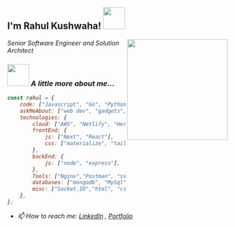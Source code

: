 <h2>I'm Rahul Kushwaha! <img src="https://media.giphy.com/media/12oufCB0MyZ1Go/giphy.gif" width="50"></h2>
<img align='right' src="https://media.giphy.com/media/1C8bHHJturSx2/giphy.gif?cid=ecf05e4772khx3bj1hkz1hk39r73xfti9blipeuzccxdf3vn&rid=giphy.gif&ct=g" width="230">
<p><em>Senior Software Engineer and Solution Architect</p>

### <img src="https://media.giphy.com/media/VgCDAzcKvsR6OM0uWg/giphy.gif" width="50"> A little more about me...  

    
```javascript
const rahul = {
    code: ["Javascript", "Go", "Python", "Bash"],
    askMeAbout: ["web dev", "gadgets", "cloud", "cricket"],
    technologies: {
        cloud: ["AWS", "Netlify", "Heroku"],
        frontEnd: {
            js: ["Next", "React"],
            css: ["materialize", "tailwind", "styled component", "sass"]
        },
        backEnd: {
            js: ["node", "express"],
        },
        Tools: ["Nginx","Postman", "ssh", "ngrok"],
        databases: ["mongodb", "MySql"],
        misc: ["Socket.IO","html", "css"]
    },
};
```
- 📫 How to reach me: [LinkedIn](https://www.linkedin.com/in/rahul-kumar-5002981b6/) , [Portfolio](https://findrahul.netlify.app/)

